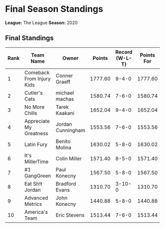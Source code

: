 # Final Season Standings

**League:** The League
**Season:** 2020

## Final Standings

| Rank | Team Name | Owner | Points | Record (W-L-T) | Points For | Points Against |
|------|-----------|-------|--------|----------------|------------|----------------|
| 1 | Comeback From Injury Kids | Conner Graeff | 1777.60 | 9-4-0 | 1777.60 | 1606.52 |
| 2 | Cutler's Cats | michael machas | 1580.74 | 7-6-0 | 1580.74 | 1545.46 |
| 3 | No More Chills | Tarek Kaakani | 1652.04 | 9-4-0 | 1652.04 | 1532.18 |
| 4 | Appreciate My Greatness | Jordan Cunningham | 1553.56 | 7-6-0 | 1553.56 | 1493.24 |
| 5 | Latin Fury | Benito Molina | 1630.02 | 5-8-0 | 1630.02 | 1531.36 |
| 6 | It's MillerTime | Colin Miller | 1571.40 | 8-5-0 | 1571.40 | 1610.56 |
| 7 | #1 GangGreen | Paul Konecny | 1567.50 | 5-8-0 | 1567.50 | 1540.10 |
| 8 | Eat Sh!t Jordan  | Bradford Evans | 1310.70 | 3-10-0 | 1310.70 | 1686.82 |
| 9 | Advanced Metrics | John Konecny | 1440.88 | 5-8-0 | 1440.88 | 1572.96 |
| 10 | America's Team | Eric Stevens | 1513.44 | 7-6-0 | 1513.44 | 1478.68 |
